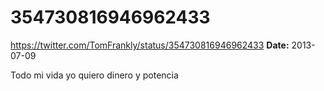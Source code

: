 # 354730816946962433
https://twitter.com/TomFrankly/status/354730816946962433
**Date:** 2013-07-09

Todo mi vida yo quiero dinero y potencia
